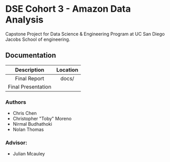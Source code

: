 ﻿# DSE Cohort 3 - Amazon Data Analysis
Capstone Project for Data Science & Engineering Program at UC San Diego Jacobs School of engineering. 



## Documentation
| Description        |  Location     |
|:------------------:|:-------------:|
| Final Report       | docs/         | 
| Final Presentation |               |   

### Authors
* Chris Chen
* Christopher "Toby" Moreno
* Nirmal Budhathoki
* Nolan Thomas

### Advisor:
* Julian Mcauley


